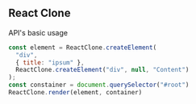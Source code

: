 ## React Clone

API's basic usage

```javascript
const element = ReactClone.createElement(
  "div",
  { title: "ipsum" },
  ReactClone.createElement("div", null, "Content")
);
const constainer = document.querySelector("#root")
ReactClone.render(element, container)
```